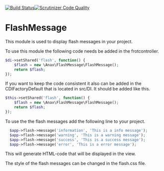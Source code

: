 [![Build Status](https://travis-ci.org/semirhuduti/FlashMessage.svg?branch=master)](https://travis-ci.org/semirhuduti/FlashMessage)[![Scrutinizer Code Quality](https://scrutinizer-ci.com/g/semirhuduti/FlashMessage/badges/quality-score.png?b=master)](https://scrutinizer-ci.com/g/semirhuduti/FlashMessage/?branch=master)

# FlashMessage

This module is used to display flash messages in your project.

To use this module the following code needs be added in the frotcontroller.

```php
$di->setShared('flash', function() {
    $flash = new \Anax\FlashMessage\FlashMessage();
    return $flash;
});
```
If you want to keep the code consistent it also can be added in the CDIFactoryDefault that is located in src/DI. It should be added like this. 
```php
$this->setShared('flash', function() {
    $flash = new \Anax\FlashMessage\FlashMessage();
    return $flash;
});
```

To use the the flash messages add the following line to your project.
```php
  $app->flash->message('information', 'This is a info message');
  $app->flash->message('warning', 'This is a warning message');
  $app->flash->message('success', 'This is a success message');
  $app->flash->message('error', 'This is a error message');
```

This will generate HTML-code that will be displayed in the view.

The style of the flash messages can be changed in the flash.css file.
